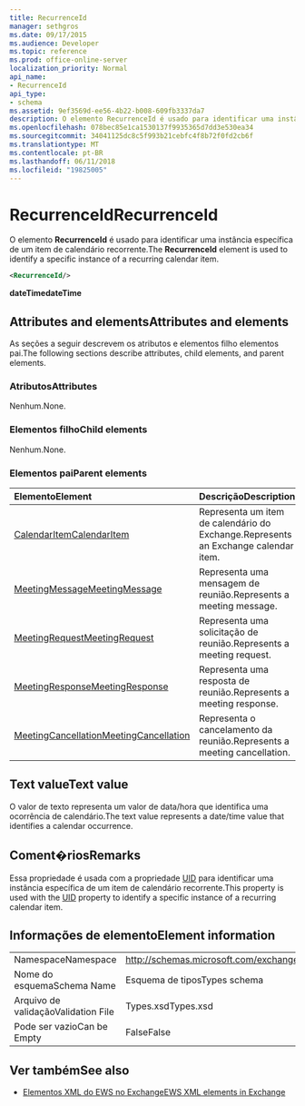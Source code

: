 ```yaml
---
title: RecurrenceId
manager: sethgros
ms.date: 09/17/2015
ms.audience: Developer
ms.topic: reference
ms.prod: office-online-server
localization_priority: Normal
api_name:
- RecurrenceId
api_type:
- schema
ms.assetid: 9ef3569d-ee56-4b22-b008-609fb3337da7
description: O elemento RecurrenceId é usado para identificar uma instância específica de um item de calendário recorrente.
ms.openlocfilehash: 078bec85e1ca1530137f9935365d7dd3e530ea34
ms.sourcegitcommit: 34041125dc8c5f993b21cebfc4f8b72f0fd2cb6f
ms.translationtype: MT
ms.contentlocale: pt-BR
ms.lasthandoff: 06/11/2018
ms.locfileid: "19825005"
---
```

# <a name="recurrenceid"></a><span data-ttu-id="df5fb-103">RecurrenceId</span><span class="sxs-lookup"><span data-stu-id="df5fb-103">RecurrenceId</span></span>

<span data-ttu-id="df5fb-104">O elemento **RecurrenceId** é usado para identificar uma instância específica de um item de calendário recorrente.</span><span class="sxs-lookup"><span data-stu-id="df5fb-104">The **RecurrenceId** element is used to identify a specific instance of a recurring calendar item.</span></span> 
  
```xml
<RecurrenceId/>
```

 <span data-ttu-id="df5fb-105">**dateTime**</span><span class="sxs-lookup"><span data-stu-id="df5fb-105">**dateTime**</span></span>
## <a name="attributes-and-elements"></a><span data-ttu-id="df5fb-106">Attributes and elements</span><span class="sxs-lookup"><span data-stu-id="df5fb-106">Attributes and elements</span></span>

<span data-ttu-id="df5fb-107">As seções a seguir descrevem os atributos e elementos filho elementos pai.</span><span class="sxs-lookup"><span data-stu-id="df5fb-107">The following sections describe attributes, child elements, and parent elements.</span></span>
  
### <a name="attributes"></a><span data-ttu-id="df5fb-108">Atributos</span><span class="sxs-lookup"><span data-stu-id="df5fb-108">Attributes</span></span>

<span data-ttu-id="df5fb-109">Nenhum.</span><span class="sxs-lookup"><span data-stu-id="df5fb-109">None.</span></span>
  
### <a name="child-elements"></a><span data-ttu-id="df5fb-110">Elementos filho</span><span class="sxs-lookup"><span data-stu-id="df5fb-110">Child elements</span></span>

<span data-ttu-id="df5fb-111">Nenhum.</span><span class="sxs-lookup"><span data-stu-id="df5fb-111">None.</span></span>
  
### <a name="parent-elements"></a><span data-ttu-id="df5fb-112">Elementos pai</span><span class="sxs-lookup"><span data-stu-id="df5fb-112">Parent elements</span></span>

|<span data-ttu-id="df5fb-113">**Elemento**</span><span class="sxs-lookup"><span data-stu-id="df5fb-113">**Element**</span></span>|<span data-ttu-id="df5fb-114">**Descrição**</span><span class="sxs-lookup"><span data-stu-id="df5fb-114">**Description**</span></span>|
|:-----|:-----|
|[<span data-ttu-id="df5fb-115">CalendarItem</span><span class="sxs-lookup"><span data-stu-id="df5fb-115">CalendarItem</span></span>](calendaritem.md) <br/> |<span data-ttu-id="df5fb-116">Representa um item de calendário do Exchange.</span><span class="sxs-lookup"><span data-stu-id="df5fb-116">Represents an Exchange calendar item.</span></span>  <br/> |
|[<span data-ttu-id="df5fb-117">MeetingMessage</span><span class="sxs-lookup"><span data-stu-id="df5fb-117">MeetingMessage</span></span>](meetingmessage.md) <br/> |<span data-ttu-id="df5fb-118">Representa uma mensagem de reunião.</span><span class="sxs-lookup"><span data-stu-id="df5fb-118">Represents a meeting message.</span></span>  <br/> |
|[<span data-ttu-id="df5fb-119">MeetingRequest</span><span class="sxs-lookup"><span data-stu-id="df5fb-119">MeetingRequest</span></span>](meetingrequest.md) <br/> |<span data-ttu-id="df5fb-120">Representa uma solicitação de reunião.</span><span class="sxs-lookup"><span data-stu-id="df5fb-120">Represents a meeting request.</span></span>  <br/> |
|[<span data-ttu-id="df5fb-121">MeetingResponse</span><span class="sxs-lookup"><span data-stu-id="df5fb-121">MeetingResponse</span></span>](meetingresponse.md) <br/> |<span data-ttu-id="df5fb-122">Representa uma resposta de reunião.</span><span class="sxs-lookup"><span data-stu-id="df5fb-122">Represents a meeting response.</span></span>  <br/> |
|[<span data-ttu-id="df5fb-123">MeetingCancellation</span><span class="sxs-lookup"><span data-stu-id="df5fb-123">MeetingCancellation</span></span>](meetingcancellation.md) <br/> |<span data-ttu-id="df5fb-124">Representa o cancelamento da reunião.</span><span class="sxs-lookup"><span data-stu-id="df5fb-124">Represents a meeting cancellation.</span></span>  <br/> |
   
## <a name="text-value"></a><span data-ttu-id="df5fb-125">Text value</span><span class="sxs-lookup"><span data-stu-id="df5fb-125">Text value</span></span>

<span data-ttu-id="df5fb-126">O valor de texto representa um valor de data/hora que identifica uma ocorrência de calendário.</span><span class="sxs-lookup"><span data-stu-id="df5fb-126">The text value represents a date/time value that identifies a calendar occurrence.</span></span>
  
## <a name="remarks"></a><span data-ttu-id="df5fb-127">Coment�rios</span><span class="sxs-lookup"><span data-stu-id="df5fb-127">Remarks</span></span>

<span data-ttu-id="df5fb-128">Essa propriedade é usada com a propriedade [UID](uid.md) para identificar uma instância específica de um item de calendário recorrente.</span><span class="sxs-lookup"><span data-stu-id="df5fb-128">This property is used with the [UID](uid.md) property to identify a specific instance of a recurring calendar item.</span></span> 
  
## <a name="element-information"></a><span data-ttu-id="df5fb-129">Informações de elemento</span><span class="sxs-lookup"><span data-stu-id="df5fb-129">Element information</span></span>

|||
|:-----|:-----|
|<span data-ttu-id="df5fb-130">Namespace</span><span class="sxs-lookup"><span data-stu-id="df5fb-130">Namespace</span></span>  <br/> |http://schemas.microsoft.com/exchange/services/2006/types  <br/> |
|<span data-ttu-id="df5fb-131">Nome do esquema</span><span class="sxs-lookup"><span data-stu-id="df5fb-131">Schema Name</span></span>  <br/> |<span data-ttu-id="df5fb-132">Esquema de tipos</span><span class="sxs-lookup"><span data-stu-id="df5fb-132">Types schema</span></span>  <br/> |
|<span data-ttu-id="df5fb-133">Arquivo de validação</span><span class="sxs-lookup"><span data-stu-id="df5fb-133">Validation File</span></span>  <br/> |<span data-ttu-id="df5fb-134">Types.xsd</span><span class="sxs-lookup"><span data-stu-id="df5fb-134">Types.xsd</span></span>  <br/> |
|<span data-ttu-id="df5fb-135">Pode ser vazio</span><span class="sxs-lookup"><span data-stu-id="df5fb-135">Can be Empty</span></span>  <br/> |<span data-ttu-id="df5fb-136">False</span><span class="sxs-lookup"><span data-stu-id="df5fb-136">False</span></span>  <br/> |
   
## <a name="see-also"></a><span data-ttu-id="df5fb-137">Ver também</span><span class="sxs-lookup"><span data-stu-id="df5fb-137">See also</span></span>



- [<span data-ttu-id="df5fb-138">Elementos XML do EWS no Exchange</span><span class="sxs-lookup"><span data-stu-id="df5fb-138">EWS XML elements in Exchange</span></span>](ews-xml-elements-in-exchange.md)

